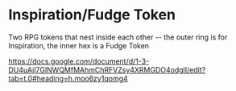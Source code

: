 # Inspiration/Fudge Token

Two RPG tokens that nest inside each other -- the outer ring is for Inspiration, the inner hex is a Fudge Token

https://docs.google.com/document/d/1-3-DU4uAjl7GlNWQMfMAhmChRFVZsy4XRMGDO4odglI/edit?tab=t.0#heading=h.moo6zy1qomg4

